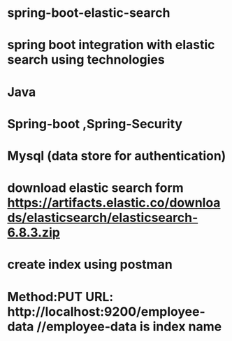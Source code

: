 # spring-boot-elastic-search
# spring boot integration with elastic search using technologies
# Java
# Spring-boot ,Spring-Security
# Mysql (data store for authentication)

# download elastic search form https://artifacts.elastic.co/downloads/elasticsearch/elasticsearch-6.8.3.zip
# create index using postman 
# Method:PUT URL: http://localhost:9200/employee-data //employee-data is index name 
 
